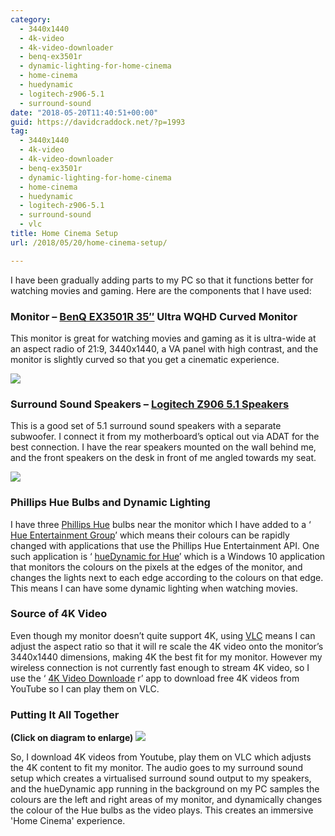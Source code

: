 ```yaml
---
category:
  - 3440x1440
  - 4k-video
  - 4k-video-downloader
  - benq-ex3501r
  - dynamic-lighting-for-home-cinema
  - home-cinema
  - huedynamic
  - logitech-z906-5.1
  - surround-sound
date: "2018-05-20T11:40:51+00:00"
guid: https://davidcraddock.net/?p=1993
tag:
  - 3440x1440
  - 4k-video
  - 4k-video-downloader
  - benq-ex3501r
  - dynamic-lighting-for-home-cinema
  - home-cinema
  - huedynamic
  - logitech-z906-5.1
  - surround-sound
  - vlc
title: Home Cinema Setup
url: /2018/05/20/home-cinema-setup/

---
```

I have been gradually adding parts to my PC so that it functions better for watching movies and gaming. Here are the components that I have used:

### Monitor – [BenQ EX3501R 35″](https://www.benq.com/en/monitor/video-enjoyment/ex3501r.html) Ultra WQHD Curved Monitor

This monitor is great for watching movies and gaming as it is ultra-wide at an aspect radio of 21:9, 3440x1440, a VA panel with high contrast, and the monitor is slightly curved so that you get a cinematic experience.

![](/wp-content/uploads/2018/05/monitor.jpg)

### Surround Sound Speakers – [Logitech Z906 5.1 Speakers](https://www.logitech.com/en-gb/product/speaker-system-z906)

This is a good set of 5.1 surround sound speakers with a separate subwoofer. I connect it from my motherboard’s optical out via ADAT for the best connection. I have the rear speakers mounted on the wall behind me, and the front speakers on the desk in front of me angled towards my seat.

![](/wp-content/uploads/2018/05/speakers.jpg)

### Phillips Hue Bulbs and Dynamic Lighting

I have three [Phillips Hue](https://www.philips.co.uk/c-m-li/hue) bulbs near the monitor which I have added to a ‘ [Hue Entertainment Group](https://www2.meethue.com/en-gb/support/entertainment)’ which means their colours can be rapidly changed with applications that use the Phillips Hue Entertainment API. One such application is ‘ [hueDynamic for Hue](https://www.huedynamic.com/)’ which is a Windows 10 application that monitors the colours on the pixels at the edges of the monitor, and changes the lights next to each edge according to the colours on that edge. This means I can have some dynamic lighting when watching movies.

### Source of 4K Video

Even though my monitor doesn’t quite support 4K, using [VLC](https://www.videolan.org/vlc/download-windows.en-GB.html) means I can adjust the aspect ratio so that it will re scale the 4K video onto the monitor’s 3440x1440 dimensions, making 4K the best fit for my monitor. However my wireless connection is not currently fast enough to stream 4K video, so I use the ‘ [4K Video Downloade](https://www.4kdownload.com/products/product-videodownloader) r’ app to download free 4K videos from YouTube so I can play them on VLC.

### Putting It All Together

 **(Click on diagram to enlarge)** [![](/wp-content/uploads/2018/05/untitled-diagram-1.png)](/wp-content/uploads/2018/05/untitled-diagram-1.png)

So, I download 4K videos from Youtube, play them on VLC which adjusts the 4K content to fit my monitor. The audio goes to my surround sound setup which creates a virtualised surround sound output to my speakers, and the hueDynamic app running in the background on my PC samples the colours are the left and right areas of my monitor, and dynamically changes the colour of the Hue bulbs as the video plays. This creates an immersive 'Home Cinema' experience.
